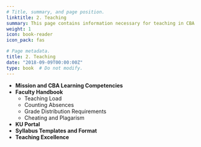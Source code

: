 ```yaml
---
# Title, summary, and page position.
linktitle: 2. Teaching
summary: This page contains information necessary for teaching in CBA
weight: 1
icon: book-reader
icon_pack: fas

# Page metadata.
title: 2. Teaching
date: "2018-09-09T00:00:00Z"
type: book  # Do not modify.
---
```


* **Mission and CBA Learning Competencies** 
* **Faculty Handbook**
  * Teaching Load
  * Counting Absences
  * Grade Distribution Requirements
  * Cheating and Plagarism
* **KU Portal**
* **Syllabus Templates and Format**
* **Teaching Excellence**
